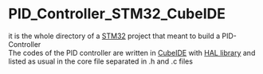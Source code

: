 # PID_Controller_STM32_CubeIDE

it is the whole directory of a [STM32](https://www.st.com/en/microcontrollers-microprocessors/stm32-32-bit-arm-cortex-mcus.html) project that meant to build a PID-Controller<br>
The codes of the PID controller are written in [CubeIDE](https://www.st.com/en/development-tools/stm32cubeide.html) with [HAL library](https://www.st.com/resource/en/user_manual/um1786-description-of-stm32f3-hal-and-lowlayer-drivers-stmicroelectronics.pdf) and listed as usual in the core file separated in .h and .c files<br>
